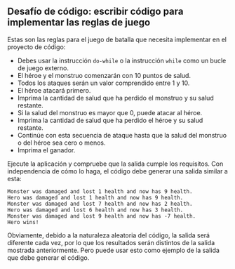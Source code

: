 ## **Desafío de código: escribir código para implementar las reglas de juego**

Estas son las reglas para el juego de batalla que necesita implementar en el proyecto de código:

- Debes usar la instrucción `do-while` o la instrucción `while` como un bucle de juego externo.
- El héroe y el monstruo comenzarán con 10 puntos de salud.
- Todos los ataques serán un valor comprendido entre 1 y 10.
- El héroe atacará primero.
- Imprima la cantidad de salud que ha perdido el monstruo y su salud restante.
- Si la salud del monstruo es mayor que 0, puede atacar al héroe.
- Imprima la cantidad de salud que ha perdido el héroe y su salud restante.
- Continúe con esta secuencia de ataque hasta que la salud del monstruo o del héroe sea cero o menos.
- Imprima el ganador.

Ejecute la aplicación y compruebe que la salida cumple los requisitos.
 Con independencia de cómo lo haga, el código debe generar una salida similar a esta:
    
   
    
  
    Monster was damaged and lost 1 health and now has 9 health.
    Hero was damaged and lost 1 health and now has 9 health.
    Monster was damaged and lost 7 health and now has 2 health.
    Hero was damaged and lost 6 health and now has 3 health.
    Monster was damaged and lost 9 health and now has -7 health.
    Hero wins!
  
  
  Obviamente, debido a la naturaleza aleatoria del código, la salida será diferente cada vez, por lo que los resultados serán distintos de la salida mostrada anteriormente. Pero puede usar esto como ejemplo de la salida que debe generar el código.

